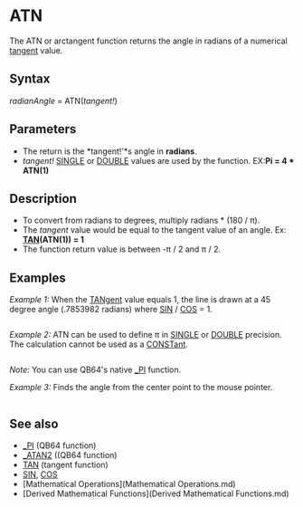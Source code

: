 # ATN

The ATN or arctangent function returns the angle in radians of a numerical [tangent](tangent.md) value.

  

## Syntax

*radianAngle* = ATN(*tangent!*)
  

## Parameters

* The return is the *tangent!'*s angle in **radians**.
* *tangent!* [SINGLE](SINGLE.md) or [DOUBLE](DOUBLE.md) values are used by the function. EX:**Pi = 4 * ATN(1)**

  

## Description

* To convert from radians to degrees, multiply radians * (180 / π).
* The *tangent* value would be equal to the tangent value of an angle. Ex: **[TAN](TAN.md)(ATN(1)) = 1**
* The function return value is between -π / 2 and π / 2.

  

## Examples

*Example 1:* When the [TANgent](TANgent.md) value equals 1, the line is drawn at a 45 degree angle (.7853982 radians) where [SIN](SIN.md) / [COS](COS.md) = 1.

``` [SCREEN](SCREEN.md) 12 x = 100 * [COS](COS.md)(ATN(1)) y = 100 * [SIN](SIN.md)(ATN(1)) [LINE](LINE.md) (200, 200)-(200 + x, 200 + y)  
```

  

*Example 2:* ATN can be used to define π in [SINGLE](SINGLE.md) or [DOUBLE](DOUBLE.md) precision. The calculation cannot be used as a [CONSTant](CONSTant.md).

``` Pi = 4 * ATN(1)   '[SINGLE](SINGLE.md) precision Pi# = 4 * ATN(1#) '[DOUBLE](DOUBLE.md) precision PRINT Pi, Pi#  
```

*Note:* You can use QB64's native [_PI](_PI.md) function.
  

*Example 3:* Finds the angle from the center point to the mouse pointer.

``` [SCREEN](SCREEN.md) [_NEWIMAGE](_NEWIMAGE.md)(640, 480, 32) x1! = 320 y1! = 240  DO   [PRESET](PRESET.md) (x1!, y1!), [_RGB](_RGB.md)(255, 255, 255)   dummy% = [_MOUSEINPUT](_MOUSEINPUT.md)   x2! = [_MOUSEX](_MOUSEX.md)   y2! = [_MOUSEY](_MOUSEY.md)   [LINE](LINE.md) (x1, y1)-(x2, y2), [_RGB](_RGB.md)(255, 0, 0)   [LOCATE](LOCATE.md) 1, 1: [PRINT](PRINT.md) getangle(x1!, y1!, x2!, y2!)   [_DISPLAY](_DISPLAY.md)   [_LIMIT](_LIMIT.md) 200   [CLS](CLS.md) [LOOP](LOOP.md) [UNTIL](UNTIL.md) [INKEY$](INKEY$.md) <> "" [END](END.md)  [FUNCTION](FUNCTION.md) getangle# (x1#, y1#, x2#, y2#) 'returns 0-359.99... [IF](IF.md) y2# = y1# [THEN](THEN.md)   [IF](IF.md) x1# = x2# [THEN](THEN.md) [EXIT FUNCTION](EXIT FUNCTION.md)   [IF](IF.md) x2# > x1# [THEN](THEN.md) getangle# = 90 [ELSE](ELSE.md) getangle# = 270   [EXIT FUNCTION](EXIT FUNCTION.md) [END IF](END IF.md) [IF](IF.md) x2# = x1# [THEN](THEN.md)   [IF](IF.md) y2# > y1# [THEN](THEN.md) getangle# = 180   [EXIT FUNCTION](EXIT FUNCTION.md) [END IF](END IF.md) [IF](IF.md) y2# < y1# [THEN](THEN.md)   [IF](IF.md) x2# > x1# [THEN](THEN.md)     getangle# = ATN((x2# - x1#) / (y2# - y1#)) * -57.2957795131   [ELSE](ELSE.md)     getangle# = ATN((x2# - x1#) / (y2# - y1#)) * -57.2957795131 + 360   [END IF](END IF.md) [ELSE](ELSE.md)   getangle# = ATN((x2# - x1#) / (y2# - y1#)) * -57.2957795131 + 180 [END IF](END IF.md) [END FUNCTION](END FUNCTION.md)  
```

  

## See also

* [_PI](_PI.md) (QB64 function)
* [_ATAN2](_ATAN2.md) ((QB64 function)
* [TAN](TAN.md) (tangent function)
* [SIN](SIN.md), [COS](COS.md)
* [Mathematical Operations](Mathematical Operations.md)
* [Derived Mathematical Functions](Derived Mathematical Functions.md)

  
